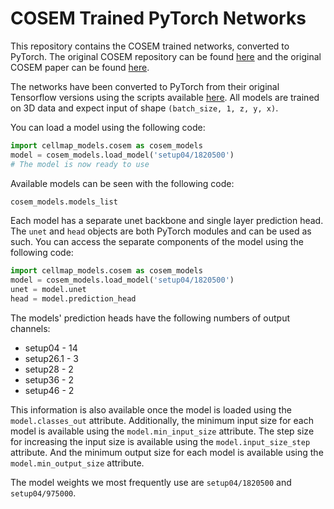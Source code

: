 # COSEM Trained PyTorch Networks

This repository contains the COSEM trained networks, converted to PyTorch. The original COSEM repository can be found [here](https://open.quiltdata.com/b/janelia-cosem-networks/tree/v0003.2/) and the original COSEM paper can be found [here](https://doi.org/10.1038/s41586-021-03977-3).

The networks have been converted to PyTorch from their original Tensorflow versions using the scripts available [here](https://github.com/pattonw/cnnectome.conversion). All models are trained on 3D data and expect input of shape `(batch_size, 1, z, y, x)`.

You can load a model using the following code:

```python
import cellmap_models.cosem as cosem_models
model = cosem_models.load_model('setup04/1820500')
# The model is now ready to use
```

Available models can be seen with the following code:

```python
cosem_models.models_list
```

Each model has a separate unet backbone and single layer prediction head. The `unet` and `head` objects are both PyTorch modules and can be used as such. You can access the separate components of the model using the following code:

```python
import cellmap_models.cosem as cosem_models
model = cosem_models.load_model('setup04/1820500')
unet = model.unet
head = model.prediction_head
```

The models' prediction heads have the following numbers of output channels:
- setup04 -  14
- setup26.1 - 3
- setup28 - 2
- setup36 - 2
- setup46 - 2

This information is also available once the model is loaded using the `model.classes_out` attribute.
Additionally, the minimum input size for each model is available using the `model.min_input_size` attribute.
The step size for increasing the input size is available using the `model.input_size_step` attribute.
And the minimum output size for each model is available using the `model.min_output_size` attribute.

The model weights we most frequently use are `setup04/1820500` and `setup04/975000`. 
